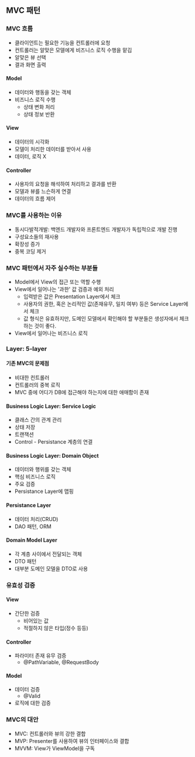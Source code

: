 ## MVC 패턴

### MVC 흐름
- 클라이언트는 필요한 기능을 컨트롤러에 요청
- 컨트롤러는 알맞은 모델에게 비즈니스 로직 수행을 맡김
- 알맞은 뷰 선택
- 결과 화면 출력

#### Model
- 데이터와 행동을 갖는 객체
- 비즈니스 로직 수행
  - 상태 변화 처리
  - 상태 정보 반환

#### View
- 데이터의 시각화
- 모델이 처리한 데이터를 받아서 사용
- 데이터, 로직 X

#### Controller
- 사용자의 요청을 해석하여 처리하고 결과를 반환
- 모델과 뷰를 느슨하게 연결
- 데이터의 흐름 제어


### MVC를 사용하는 이유
- 동시다발적개발: 백엔드 개발자와 프론트엔드 개발자가 독립적으로 개발 진행
- 구성요소들의 재사용
- 확장성 증가
- 중복 코딩 제거

### MVC 패턴에서 자주 실수하는 부분들
- Model에서 View의 접근 또는 역할 수행
- View에서 일어나는 '과한' 값 검증과 예외 처리
  - 입력받은 값은 Presentation Layer에서 체크
  - 사용자의 권한, 혹은 논리적인 값(존재유무, 일치 여부) 등은 Service Layer에서 체크
  - 값 형식은 유효하지만, 도메인 모델에서 확인해야 할 부분들은 생성자에서 체크하는 것이 좋다.
- View에서 일어나는 비즈니스 로직

### Layer: 5-layer
#### 기존 MVC의 문제점
- 비대한 컨트롤러
- 컨트롤러의 중복 로직
- MVC 중에 어디가 DB에 접근해야 하는지에 대한 애매함이 존재

#### Business Logic Layer: Service Logic
- 클래스 간의 관계 관리
- 상태 저장
- 트랜잭션
- Control - Persistance 계층의 연결

#### Business Logic Layer: Domain Object
- 데이터와 행위를 갖는 객체
- 핵심 비즈니스 로직
- 주요 검증
- Persistance Layer에 맵핑

#### Persistance Layer
- 데이터 처리(CRUD)
- DAO 패턴, ORM

#### Domain Model Layer
- 각 계층 사이에서 전달되는 객체
- DTO 패턴
- 대부분 도메인 모델을 DTO로 사용

### 유효성 검증
#### View
- 간단한 검증
  - 비어있는 값
  - 적절하지 않은 타입(정수 등등)

#### Controller
- 파라미터 존재 유무 검증
  - @PathVariable, @RequestBody

#### Model
- 데이터 검증
  - @Valid
- 로직에 대한 검증

### MVC의 대안
- MVC: 컨트롤러와 뷰의 강한 결합
- MVP: Presenter를 사용하여 뷰의 인터페이스와 결합
- MVVM: View가 ViewModel을 구독